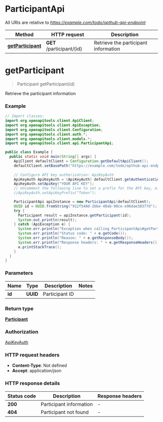 # ParticipantApi

All URIs are relative to *https://example.com/todo/opthub-api-endpoint*

| Method | HTTP request | Description |
|------------- | ------------- | -------------|
| [**getParticipant**](ParticipantApi.md#getParticipant) | **GET** /participant/{id} | Retrieve the participant information |


<a id="getParticipant"></a>
# **getParticipant**
> Participant getParticipant(id)

Retrieve the participant information

### Example
```java
// Import classes:
import org.openapitools.client.ApiClient;
import org.openapitools.client.ApiException;
import org.openapitools.client.Configuration;
import org.openapitools.client.auth.*;
import org.openapitools.client.models.*;
import org.openapitools.client.api.ParticipantApi;

public class Example {
  public static void main(String[] args) {
    ApiClient defaultClient = Configuration.getDefaultApiClient();
    defaultClient.setBasePath("https://example.com/todo/opthub-api-endpoint");
    
    // Configure API key authorization: ApiKeyAuth
    ApiKeyAuth ApiKeyAuth = (ApiKeyAuth) defaultClient.getAuthentication("ApiKeyAuth");
    ApiKeyAuth.setApiKey("YOUR API KEY");
    // Uncomment the following line to set a prefix for the API key, e.g. "Token" (defaults to null)
    //ApiKeyAuth.setApiKeyPrefix("Token");

    ParticipantApi apiInstance = new ParticipantApi(defaultClient);
    UUID id = UUID.fromString("912f548d-2bbe-48ab-90ce-e96dae38377d"); // UUID | Participant ID
    try {
      Participant result = apiInstance.getParticipant(id);
      System.out.println(result);
    } catch (ApiException e) {
      System.err.println("Exception when calling ParticipantApi#getParticipant");
      System.err.println("Status code: " + e.getCode());
      System.err.println("Reason: " + e.getResponseBody());
      System.err.println("Response headers: " + e.getResponseHeaders());
      e.printStackTrace();
    }
  }
}
```

### Parameters

| Name | Type | Description  | Notes |
|------------- | ------------- | ------------- | -------------|
| **id** | **UUID**| Participant ID | |

### Return type

[**Participant**](Participant.md)

### Authorization

[ApiKeyAuth](../README.md#ApiKeyAuth)

### HTTP request headers

 - **Content-Type**: Not defined
 - **Accept**: application/json

### HTTP response details
| Status code | Description | Response headers |
|-------------|-------------|------------------|
| **200** | Participant information |  -  |
| **404** | Participant not found |  -  |

